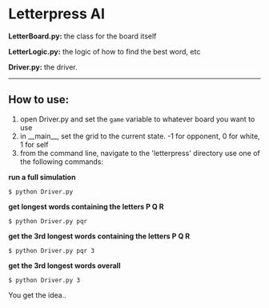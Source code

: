 Letterpress AI
====

__LetterBoard.py:__ the class for the board itself

__LetterLogic.py:__ the logic of how to find the best word, etc

__Driver.py:__ the driver. 

---

How to use:
---

1. open Driver.py and set the `game` variable to whatever board you want to use
2. in \_\_main\_\_, set the grid to the current state. -1 for opponent, 0 for white, 1 for self
3. from the command line, navigate to the 'letterpress' directory use one of the following commands:

__run a full simulation__

    $ python Driver.py

__get longest words containing the letters P Q R__

    $ python Driver.py pqr

__get the 3rd longest words containing the letters P Q R__

    $ python Driver.py pqr 3
    
__get the 3rd longest words overall__

    $ python Driver.py 3

You get the idea..